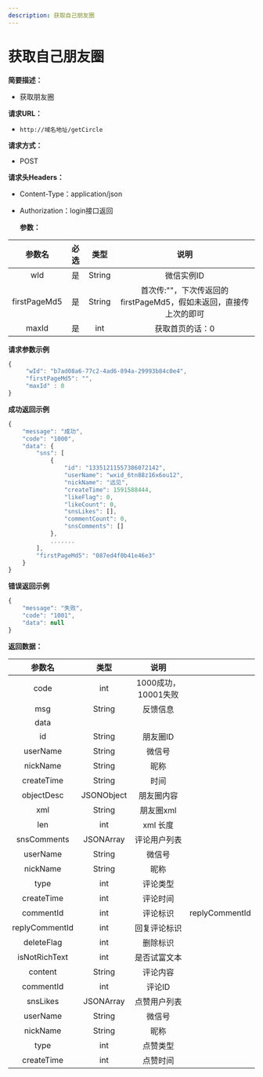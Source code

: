 ```yaml
---
description: 获取自己朋友圈
---
```


# 获取自己朋友圈

**简要描述：**

* 获取朋友圈

**请求URL：**

* `http://域名地址/getCircle`

**请求方式：**

* POST 

**请求头Headers：**

* Content-Type：application/json
* Authorization：login接口返回

  **参数：** 

| 参数名 | 必选 | 类型 | 说明 |
| :---: | :---: | :---: | :---: |
| wId | 是 | String | 微信实例ID |
| firstPageMd5 | 是 | String | 首次传:""，下次传返回的firstPageMd5，假如未返回，直接传上次的即可 |
| maxId | 是 | int | 获取首页的话：0 |

**请求参数示例**

```javascript
{
     "wId": "b7ad08a6-77c2-4ad6-894a-29993b84c0e4",
     "firstPageMd5": "",
     "maxId" : 0
}
```

**成功返回示例**

```javascript
{
    "message": "成功",
    "code": "1000",
    "data": {
        "sns": [
            {
                "id": "13351211557386072142",
                "userName": "wxid_6tn88z16x6ou12",
                "nickName": "远见",
                "createTime": 1591588444,
                "likeFlag": 0,
                "likeCount": 0,
                "snsLikes": [],
                "commentCount": 0,
                "snsComments": []
            },
            .......
        ],
        "firstPageMd5": "087ed4f0b41e46e3"
    }
}
```

**错误返回示例**

```javascript
{
    "message": "失败",
    "code": "1001",
    "data": null
}
```

**返回数据：**

| 参数名 | 类型 | 说明 |  |
| :---: | :---: | :---: | :--- |
| code | int | 1000成功，10001失败 |  |
| msg | String | 反馈信息 |  |
| data |  |  |  |
| id | String | 朋友圈ID |  |
| userName | String | 微信号 |  |
| nickName | String | 昵称 |  |
| createTime | String | 时间 |  |
| objectDesc | JSONObject | 朋友圈内容 |  |
| xml | String | 朋友圈xml |  |
| len | int | xml 长度 |  |
| snsComments | JSONArray | 评论用户列表 |  |
| userName | String | 微信号 |  |
| nickName | String | 昵称 |  |
| type | int | 评论类型 |  |
| createTime | int | 评论时间 |  |
| commentId | int | 评论标识 | replyCommentId |
| replyCommentId | int | 回复评论标识 |  |
| deleteFlag | int | 删除标识 |  |
| isNotRichText | int | 是否试富文本 |  |
| content | String | 评论内容 |  |
| commentId | int | 评论ID |  |
| snsLikes | JSONArray | 点赞用户列表 |  |
| userName | String | 微信号 |  |
| nickName | String | 昵称 |  |
| type | int | 点赞类型 |  |
| createTime | int | 点赞时间 |  |

